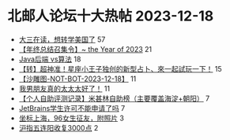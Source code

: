 # 北邮人论坛十大热帖 2023-12-18

- [大三在读，想转学美国了](https://bbs.byr.cn/article/GoAbroad/395411) 57
- [【年终总结召集令】~ the Year of 2023](https://bbs.byr.cn/article/WorkLife/1207978) 21
- [Java后端 vs算法](https://bbs.byr.cn/article/Talking/6407761) 18
- [【转】超神准！星座小王子独创的新型占卜、來一起試玩一下！](https://bbs.byr.cn/article/Constellations/326533) 15
- [【沙雕图-NOT-BOT-2023-12-18】](https://bbs.byr.cn/article/Picture/3356061) 11
- [我男朋友真的太太太好了！](https://bbs.byr.cn/article/Feeling/3199938) 11
- [【个人自助评测记录】米甚林自助榜（主要覆盖海淀+朝阳）](https://bbs.byr.cn/article/Food/525389) 7
- [JetBrains学生许可不能申请了吗](https://bbs.byr.cn/article/Python/26432) 7
- [坐标上海，96女生征友，附照片](https://bbs.byr.cn/article/Friends/2048538) 3
- [沪指五连阳收复3000点](https://bbs.byr.cn/article/Financial/83569) 2


